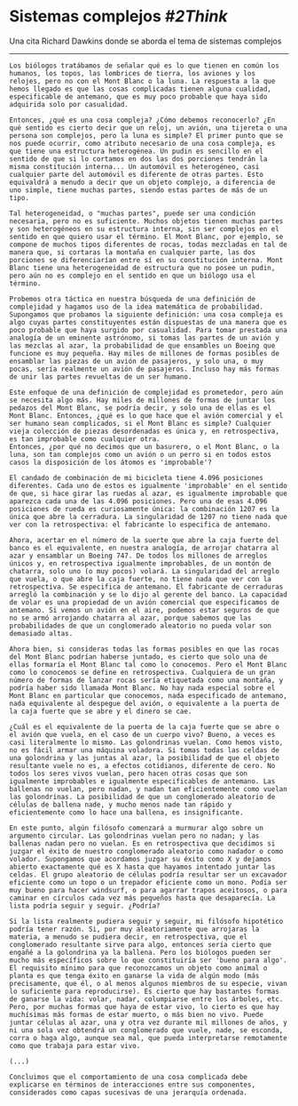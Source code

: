 # Sistemas complejos *#2Think*

Una cita Richard Dawkins donde se aborda el tema de sistemas complejos

---
    Los biólogos tratábamos de señalar qué es lo que tienen en común los humanos, los topos, las lombrices de tierra, los aviones y los relojes, pero no con el Mont Blanc o la luna. La respuesta a la que hemos llegado es que las cosas complicadas tienen alguna cualidad, especificable de antemano, que es muy poco probable que haya sido adquirida solo por casualidad.

    Entonces, ¿qué es una cosa compleja? ¿Cómo debemos reconocerlo? ¿En qué sentido es cierto decir que un reloj, un avión, una tijereta o una persona son complejos, pero la luna es simple? El primer punto que se nos puede ocurrir, como atributo necesario de una cosa compleja, es que tiene una estructura heterogénea. Un pudin es sencillo en el sentido de que si lo cortamos en dos las dos porciones tendrán la misma constitución interna... Un automóvil es heterogéneo, casi cualquier parte del automóvil es diferente de otras partes. Esto equivaldrá a menudo a decir que un objeto complejo, a diferencia de uno simple, tiene muchas partes, siendo estas partes de más de un tipo.

    Tal heterogeneidad, o "muchas partes", puede ser una condición necesaria, pero no es suficiente. Muchos objetos tienen muchas partes y son heterogéneos en su estructura interna, sin ser complejos en el sentido en que quiero usar el término. El Mont Blanc, por ejemplo, se compone de muchos tipos diferentes de rocas, todas mezcladas en tal de manera que, si cortaras la montaña en cualquier parte, las dos porciones se diferenciarían entre sí en su constitución interna. Mont Blanc tiene una heterogeneidad de estructura que no posee un pudin, pero aún no es complejo en el sentido en que un biólogo usa el término.

    Probemos otra táctica en nuestra búsqueda de una definición de complejidad y hagamos uso de la idea matemática de probabilidad. Supongamos que probamos la siguiente definición: una cosa compleja es algo cuyas partes constituyentes están dispuestas de una manera que es poco probable que haya surgido por casualidad. Para tomar prestada una analogía de un eminente astrónomo, si tomas las partes de un avión y las mezclas al azar, la probabilidad de que ensambles un Boeing que funcione es muy pequeña. Hay miles de millones de formas posibles de ensamblar las piezas de un avión de pasajeros, y solo una, o muy pocas, sería realmente un avión de pasajeros. Incluso hay más formas de unir las partes revueltas de un ser humano.

    Este enfoque de una definición de complejidad es prometedor, pero aún se necesita algo más. Hay miles de millones de formas de juntar los pedazos del Mont Blanc, se podría decir, y solo una de ellas es el Mont Blanc. Entonces, ¿qué es lo que hace que el avión comercial y el ser humano sean complicados, si el Mont Blanc es simple? Cualquier vieja colección de piezas desordenadas es única y, en retrospectiva, es tan improbable como cualquier otra.
    Entonces, ¿por qué no decimos que un basurero, o el Mont Blanc, o la luna, son tan complejos como un avión o un perro si en todos estos casos la disposición de los átomos es 'improbable'?

    El candado de combinación de mi bicicleta tiene 4.096 posiciones diferentes. Cada uno de estos es igualmente 'improbable' en el sentido de que, si hace girar las ruedas al azar, es igualmente improbable que aparezca cada una de las 4.096 posiciones. Pero una de esas 4.096 posiciones de rueda es curiosamente única: la combinación 1207 es la única que abre la cerradura. La singularidad de 1207 no tiene nada que ver con la retrospectiva: el fabricante lo especifica de antemano. 

    Ahora, acertar en el número de la suerte que abre la caja fuerte del banco es el equivalente, en nuestra analogía, de arrojar chatarra al azar y ensamblar un Boeing 747. De todos los millones de arreglos únicos y, en retrospectiva igualmente improbables, de un montón de chatarra, solo uno (o muy pocos) volará. La singularidad del arreglo que vuela, o que abre la caja fuerte, no tiene nada que ver con la retrospectiva. Se especifica de antemano. El fabricante de cerraduras arregló la combinación y se lo dijo al gerente del banco. La capacidad de volar es una propiedad de un avión comercial que especificamos de antemano. Si vemos un avión en el aire, podemos estar seguros de que no se armó arrojando chatarra al azar, porque sabemos que las probabilidades de que un conglomerado aleatorio no pueda volar son demasiado altas.

    Ahora bien, si consideras todas las formas posibles en que las rocas del Mont Blanc podrían haberse juntado, es cierto que solo una de ellas formaría el Mont Blanc tal como lo conocemos. Pero el Mont Blanc como lo conocemos se define en retrospectiva. Cualquiera de un gran número de formas de lanzar rocas sería etiquetada como una montaña, y podría haber sido llamada Mont Blanc. No hay nada especial sobre el Mont Blanc en particular que conocemos, nada especificado de antemano, nada equivalente al despegue del avión, o equivalente a la puerta de la caja fuerte que se abre y el dinero se cae.

    ¿Cuál es el equivalente de la puerta de la caja fuerte que se abre o el avión que vuela, en el caso de un cuerpo vivo? Bueno, a veces es casi literalmente lo mismo. Las golondrinas vuelan. Como hemos visto, no es fácil armar una máquina voladora. Si tomas todas las celdas de una golondrina y las juntas al azar, la posibilidad de que el objeto resultante vuele no es, a efectos cotidianos, diferente de cero. No todos los seres vivos vuelan, pero hacen otras cosas que son igualmente improbables e igualmente especificables de antemano. Las ballenas no vuelan, pero nadan, y nadan tan eficientemente como vuelan las golondrinas. La posibilidad de que un conglomerado aleatorio de células de ballena nade, y mucho menos nade tan rápido y eficientemente como lo hace una ballena, es insignificante.

    En este punto, algún filósofo comenzará a murmurar algo sobre un argumento circular. Las golondrinas vuelan pero no nadan; y las ballenas nadan pero no vuelan. Es en retrospectiva que decidimos si juzgar el éxito de nuestro conglomerado aleatorio como nadador o como volador. Supongamos que acordamos juzgar su éxito como X y dejamos abierto exactamente qué es X hasta que hayamos intentado juntar las celdas. El grupo aleatorio de células podría resultar ser un excavador eficiente como un topo o un trepador eficiente como un mono. Podía ser muy bueno para hacer windsurf, o para agarrar trapos aceitosos, o para caminar en círculos cada vez más pequeños hasta que desaparecía. La lista podría seguir y seguir. ¿Podría?

    Si la lista realmente pudiera seguir y seguir, mi filósofo hipotético podría tener razón. Si, por muy aleatoriamente que arrojaras la materia, a menudo se pudiera decir, en retrospectiva, que el conglomerado resultante sirve para algo, entonces sería cierto que engañé a la golondrina ya la ballena. Pero los biólogos pueden ser mucho más específicos sobre lo que constituiría ser 'bueno para algo'. El requisito mínimo para que reconozcamos un objeto como animal o planta es que tenga éxito en ganarse la vida de algún modo (más precisamente, que él, o al menos algunos miembros de su especie, vivan lo suficiente para reproducirse). Es cierto que hay bastantes formas de ganarse la vida: volar, nadar, columpiarse entre los árboles, etc. Pero, por muchas formas que haya de estar vivo, lo cierto es que hay muchísimas más formas de estar muerto, o más bien no vivo. Puede juntar células al azar, una y otra vez durante mil millones de años, y ni una sola vez obtendrá un conglomerado que vuele, nade, se esconda, corra o haga algo, aunque sea mal, que pueda interpretarse remotamente como que trabaja para estar vivo.
    
    (...)

    Concluimos que el comportamiento de una cosa complicada debe explicarse en términos de interacciones entre sus componentes, considerados como capas sucesivas de una jerarquía ordenada.

